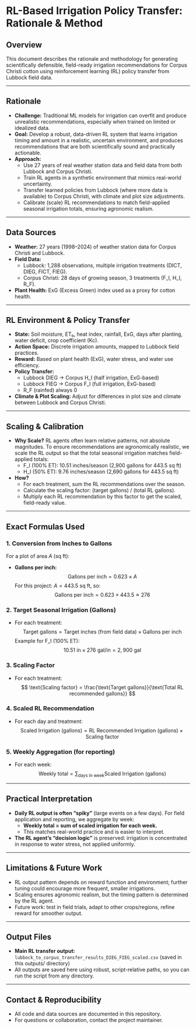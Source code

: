 # RL-Based Irrigation Policy Transfer: Rationale & Method

## Overview
This document describes the rationale and methodology for generating scientifically defensible, field-ready irrigation recommendations for Corpus Christi cotton using reinforcement learning (RL) policy transfer from Lubbock field data.

---

## Rationale
- **Challenge:** Traditional ML models for irrigation can overfit and produce unrealistic recommendations, especially when trained on limited or idealized data.
- **Goal:** Develop a robust, data-driven RL system that learns irrigation timing and amount in a realistic, uncertain environment, and produces recommendations that are both scientifically sound and practically actionable.
- **Approach:**
  - Use 27 years of real weather station data and field data from both Lubbock and Corpus Christi.
  - Train RL agents in a synthetic environment that mimics real-world uncertainty.
  - Transfer learned policies from Lubbock (where more data is available) to Corpus Christi, with climate and plot size adjustments.
  - Calibrate (scale) RL recommendations to match field-applied seasonal irrigation totals, ensuring agronomic realism.

---

## Data Sources
- **Weather:** 27 years (1998–2024) of weather station data for Corpus Christi and Lubbock.
- **Field Data:**
  - Lubbock: 1,288 observations, multiple irrigation treatments (DICT, DIEG, FICT, FIEG).
  - Corpus Christi: 28 days of growing season, 3 treatments (F_I, H_I, R_F).
- **Plant Health:** ExG (Excess Green) index used as a proxy for cotton health.

---

## RL Environment & Policy Transfer
- **State:** Soil moisture, ET₀, heat index, rainfall, ExG, days after planting, water deficit, crop coefficient (Kc).
- **Action Space:** Discrete irrigation amounts, mapped to Lubbock field practices.
- **Reward:** Based on plant health (ExG), water stress, and water use efficiency.
- **Policy Transfer:**
  - Lubbock DIEG → Corpus H_I (half irrigation, ExG-based)
  - Lubbock FIEG → Corpus F_I (full irrigation, ExG-based)
  - R_F (rainfed) always 0
- **Climate & Plot Scaling:** Adjust for differences in plot size and climate between Lubbock and Corpus Christi.

---

## Scaling & Calibration
- **Why Scale?** RL agents often learn relative patterns, not absolute magnitudes. To ensure recommendations are agronomically realistic, we scale the RL output so that the total seasonal irrigation matches field-applied totals:
  - F_I (100% ET): 10.51 inches/season (2,900 gallons for 443.5 sq ft)
  - H_I (50% ET): 9.76 inches/season (2,690 gallons for 443.5 sq ft)
- **How?**
  - For each treatment, sum the RL recommendations over the season.
  - Calculate the scaling factor: (target gallons) / (total RL gallons).
  - Multiply each RL recommendation by this factor to get the scaled, field-ready value.

---

## Exact Formulas Used

### 1. **Conversion from Inches to Gallons**
For a plot of area $A$ (sq ft):

- **Gallons per inch:**
  $$
  \text{Gallons per inch} = 0.623 \times A
  $$
  For this project: $A = 443.5$ sq ft, so:
  $$
  \text{Gallons per inch} = 0.623 \times 443.5 \approx 276
  $$

### 2. **Target Seasonal Irrigation (Gallons)**
- For each treatment:
  $$
  \text{Target gallons} = \text{Target inches (from field data)} \times \text{Gallons per inch}
  $$
  Example for F_I (100% ET):
  $$
  10.51 \text{ in} \times 276 \text{ gal/in} = 2,900 \text{ gal}
  $$

### 3. **Scaling Factor**
- For each treatment:
  $$
  \text{Scaling factor} = \frac{\text{Target gallons}}{\text{Total RL recommended gallons}}
  $$

### 4. **Scaled RL Recommendation**
- For each day and treatment:
  $$
  \text{Scaled Irrigation (gallons)} = \text{RL Recommended Irrigation (gallons)} \times \text{Scaling factor}
  $$

### 5. **Weekly Aggregation (for reporting)**
- For each week:
  $$
  \text{Weekly total} = \sum_{\text{days in week}} \text{Scaled Irrigation (gallons)}
  $$

---

## Practical Interpretation
- **Daily RL output is often “spiky”** (large events on a few days). For field application and reporting, we aggregate by week:
  - **Weekly total = sum of scaled irrigation for each week.**
  - This matches real-world practice and is easier to interpret.
- **The RL agent’s “decision logic”** is preserved: irrigation is concentrated in response to water stress, not applied uniformly.

---

## Limitations & Future Work
- RL output pattern depends on reward function and environment; further tuning could encourage more frequent, smaller irrigations.
- Scaling ensures agronomic realism, but the timing pattern is determined by the RL agent.
- Future work: test in field trials, adapt to other crops/regions, refine reward for smoother output.

---

## Output Files
- **Main RL transfer output:** `lubbock_to_corpus_transfer_results_DIEG_FIEG_scaled.csv` (saved in this outputs/ directory)
- All outputs are saved here using robust, script-relative paths, so you can run the script from any directory.

---

## Contact & Reproducibility
- All code and data sources are documented in this repository.
- For questions or collaboration, contact the project maintainer. 